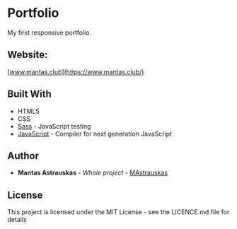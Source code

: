 # Portfolio
My first responsive portfolio.

## Website:
[www.mantas.club](https://www.mantas.club/)

## Built With

* HTML5
* CSS
* [Sass](https://sass-lang.com/) - JavaScript testing
* [JavaScript](https://www.javascript.com/) - Compiler for next generation JavaScript

## Author
* **Mantas Astrauskas** - *Whole project* - [MAstrauskas](https://github.com/MAstrauskas)

## License

This project is licensed under the MIT License - see the LICENCE.md file for details
